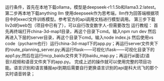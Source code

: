 运行条件，首先在本地下载ollama，模型是deepseek-r1:1.5b和llama3.2:latest。
第二步再本地下载anything llm 使用deepseek作为思考端，llm作为回答端根据项目中的execl文件训练模型。参考官方的api调用文档进行模型调用。
第三步下载liv2d的web包（项目中已有了），可以自行改变数字人-但需要改包
运行教程：
首先再终端打开china-3d-map1目录，再这个目录下cmd。输入npm run dev
然后再进入下层的server目录，再这个目录下cmd。输入node index.js
然后使用vs code（pycharm也行）运行china-3d-map1下的app.py；再运行server文件夹下的route_planning_server.py;再运行flask——可视化\flask——可视化目录下的app1.py;然后在运行mcp_baidu文件夹下的baidu_map.py；再运行ai面试(语音)\视频和语音文件夹下的app.py。
完成上述的操作就可以使用完整的项目功能。语言识别和语言播报api到期后需要自行更换语言识别的api是科大讯飞的那个实时语音转录；
